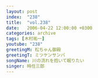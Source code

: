 ```yaml
---
layout: post
index:  "238"
title:  "vol.238"
date:   2006-04-22 12:00:00 +0300
categories: archive
tags: [木村祐一]
youtube: "238"
greetingM: 松ちゃん御殿
greetingT: ミツケンサンバ
songName: 川の流れを抱いて眠りたい
singer: 時任三郎
---
```

